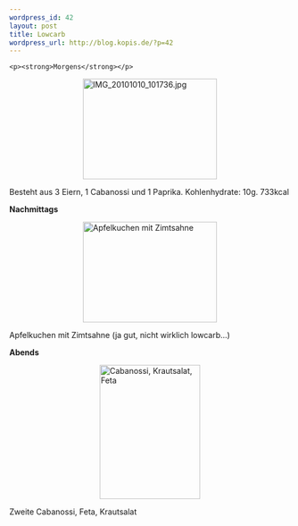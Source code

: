 ```yaml
--- 
wordpress_id: 42
layout: post
title: Lowcarb
wordpress_url: http://blog.kopis.de/?p=42
---
```


    <p><strong>Morgens</strong></p>
<p><a href="http://www.flickr.com/photos/cringe/5067427400/" title="IMG_20101010_101736.jpg by cringe, on Flickr"><img src="http://farm5.static.flickr.com/4092/5067427400_4e50294fcb_m.jpg" height="180" alt="IMG_20101010_101736.jpg" style="display: block; margin-left: auto; margin-right: auto;" width="240" /></a></p>
<p>Besteht aus 3 Eiern, 1 Cabanossi und 1 Paprika. Kohlenhydrate: 10g. 733kcal</p>
<p><strong>Nachmittags</strong></p>
<p><a href="http://www.flickr.com/photos/cringe/5067795756/" title="Apfelkuchen mit Zimtsahne by cringe, on Flickr"><img src="http://farm5.static.flickr.com/4148/5067795756_2521ae739e_m.jpg" height="180" alt="Apfelkuchen mit Zimtsahne" style="display: block; margin-left: auto; margin-right: auto;" width="240" /></a></p>
<p>Apfelkuchen mit Zimtsahne (ja gut, nicht wirklich lowcarb...)</p>
<p><strong>Abends </strong></p>
<p><strong></strong><a href="http://www.flickr.com/photos/cringe/5068122524/" title="Cabanossi, Krautsalat, Feta by cringe, on Flickr"><img src="http://farm5.static.flickr.com/4146/5068122524_be76fbf514_m.jpg" height="240" alt="Cabanossi, Krautsalat, Feta" style="display: block; margin-left: auto; margin-right: auto;" width="180" /></a></p>
<p>Zweite Cabanossi, Feta, Krautsalat</p>
  
